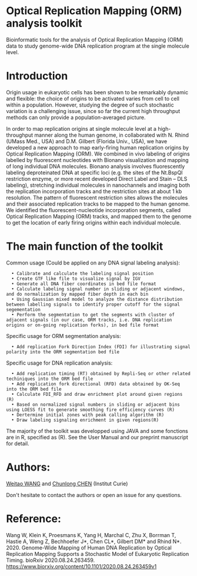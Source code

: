 # Optical Replication Mapping (ORM) analysis toolkit 

Bioinformatic tools for the analysis of Optical Replication Mapping (ORM) data to study genome-wide DNA replication program at the single molecule level.


# Introduction

Origin usage in eukaryotic cells has been shown to be remarkably dynamic and flexible: the choice of origins to be activated varies from cell to cell within a population. However, studying the degree of such stochastic variation is a challenging issue, since so far the current high throughput methods can only provide a population-averaged picture.

In order to map replication origins at single molecule level at a high-throughput manner along the human genome, in collaborated with N. Rhind (UMass Med., USA) and D.M. Gilbert (Florida Univ., USA), we have developed a new approach to map early-firing human replication origins by Optical Replication Mapping (ORM). We combined in vivo labeling of origins labelled by fluorescent nucleotides with Bionano visualization and mapping of long individual DNA molecules. Bionano analysis involves fluorescently labeling deproteinated DNA at specific loci (e.g. the sites of the Nt.BspQI restriction enzyme, or more recent developed Direct Label and Stain – DLS labeling), stretching individual molecules in nanochannels and imaging both the replication incorporation tracks and the restriction sites at about 1 kb resolution. The pattern of fluorescent restriction sites allows the molecules and their associated replication tracks to be mapped to the human genome. We identified the fluorescent-nucleotide incorporation segments, called Optical Replication Mapping (ORM) tracks, and mapped them to the genome to get the location of early firing origins within each individual molecule.


# The main function of the toolkit

Common usage (Could be applied on any DNA signal labeling analysis):

      • Calibrate and calculate the labeling signal position	
      • Create GTF like file to visualize signal by IGV
      • Generate all DNA fiber coordinates in bed file format
      • Calculate labeling signal number in sliding or adjacent windows, and do normalization by mapped fiber depth in each bin
      • Using Gaussian mixed model to analyze the distance distribution between labelling signals to identify proper cutoff for the signal segementation
      • Perform the segmentation to get the segments with cluster of adjacent signals (in our case, ORM tracks, i.e. DNA replication origins or on-going replication forks), in bed file format


Specific usage for ORM segmentation analysis:

      • Add replication Fork Direction Index (FDI) for illustrating signal polarity into the ORM segmentation bed file


Specific usage for DNA replication analysis:

      • Add replication timing (RT) obtained by Repli-Seq or other related techiniques into the ORM bed file
      • Add replication fork directional (RFD) data obtained by OK-Seq into the ORM bed file
      • Calculate FDI_RFD and draw enrichment plot around given regions (R)
      • Based on normalized signal numbers in sliding or adjacent bins using LOESS fit to generate smoothing fire efficiency curves (R)
      • Dertermine initial zones with peak calling algorithm (R)
      • Draw labeling signaling enrichment in given regions(R)


The majority of the toolkit was developped using JAVA and some fonctions are in R, specified as (R). See the User Manual and our preprint manuscript for detail.


# Authors:

[Weitao WANG](mailto:weitao.want@curie.fr) and [Chunlong CHEN](mailto:chunlong.chen@curie.fr) (Institut Curie)

Don't hesitate to contact the authors or open an issue for any questions.



# Reference:

Wang W, Klein K, Proesmans K, Yang H, Marchal C, Zhu X, Borrman T, Hastie A, Weng Z, Bechhoefer J*, Chen CL*, Gilbert DM* and Rhind N*. 2020. Genome-Wide Mapping of Human DNA Replication by Optical Replication Mapping Supports a Stochastic Model of Eukaryotic Replication Timing. bioRxiv 2020.08.24.263459. https://www.biorxiv.org/content/10.1101/2020.08.24.263459v1 





